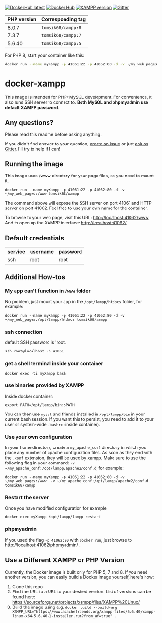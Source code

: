 [![DockerHub:latest](https://github.com/tomsik68/docker-xampp/workflows/Docker%20Image%20CI/badge.svg)](https://github.com/tomsik68/docker-xampp/actions/workflows/docker-image.yml) 
[![Docker Hub](https://img.shields.io/docker/pulls/tomsik68/xampp)](https://hub.docker.com/r/tomsik68/xampp)
[![XAMPP version](https://img.shields.io/badge/XAMPP-8.0.7-1abc9c.svg)](https://www.apachefriends.org/)  [![Gitter](https://badges.gitter.im/docker-xampp/community.svg)](https://gitter.im/docker-xampp/community?utm_source=badge&utm_medium=badge&utm_campaign=pr-badge) 

| PHP version | Corresponding tag |
--------------|---------------------
| 8.0.7 | `tomsik68/xampp:8`|
| 7.3.7 | `tomsik68/xampp:7` |
| 5.6.40 | `tomsik68/xampp:5` |

For PHP 8, start your container like this:
```bash
docker run --name myXampp -p 41061:22 -p 41062:80 -d -v ~/my_web_pages:/www tomsik68/xampp:8
```

docker-xampp
===

This image is intended for PHP+MySQL development. For convenience, it also runs SSH server to connect to. __Both MySQL and phpmyadmin use default XAMPP password__.

## Any questions?

Please read this readme before asking anything.

If you didn't find answer to your question, [create an issue](https://github.com/tomsik68/docker-xampp/issues) or just [ask on Gitter](https://gitter.im/docker-xampp/community). I'll try to help if I can!

## Running the image

This image uses /www directory for your page files, so you need to mount it.

```
docker run --name myXampp -p 41061:22 -p 41062:80 -d -v ~/my_web_pages:/www tomsik68/xampp
```
The command above will expose the SSH server on port 41061 and HTTP server on port 41062.
Feel free to use your own name for the container.

To browse to your web page, visit this URL: [http://localhost:41062/www](http://localhost:41062/www)
And to open up the XAMPP interface: [http://localhost:41062/](http://localhost:41062/)

## Default credentials

service | username | password
------- | -------- | ---------
ssh     | root     | root

## Additional How-tos

### My app can't function in `/www` folder

No problem, just mount your app in the `/opt/lampp/htdocs` folder, for example:

```
docker run --name myXampp -p 41061:22 -p 41062:80 -d -v ~/my_web_pages:/opt/lampp/htdocs tomsik68/xampp
```

### ssh connection

default SSH password is 'root'.

```
ssh root@localhost -p 41061
```

### get a shell terminal inside your container

```
docker exec -ti myXampp bash
```

### use binaries provided by XAMPP

Inside docker container:
```
export PATH=/opt/lampp/bin:$PATH
```
You can then use `mysql` and friends installed in `/opt/lampp/bin` in your current bash session. If you want this to persist, you need to add it to your user or system-wide `.bashrc` (inside container).

### Use your own configuration

In your home directory, create a `my_apache_conf` directory in which you place any number of apache configuration files. As soon as they end with the `.conf` extension, they will be used by xampp. Make sure to use the following flag in your command: `-v ~/my_apache_conf:/opt/lampp/apache2/conf.d`, for example:

```
docker run --name myXampp -p 41061:22 -p 41062:80 -d -v ~/my_web_pages:/www  -v ~/my_apache_conf:/opt/lampp/apache2/conf.d tomsik68/xampp
```

### Restart the server

Once you have modified configuration for example
```
docker exec myXampp /opt/lampp/lampp restart
```

### phpmyadmin

If you used the flag `-p 41062:80` with `docker run`, just browse to http://localhost:41062/phpmyadmin/ .

## Use a Different XAMPP or PHP Version

Currently, the Docker image is built only for PHP 5, 7 and 8.
If you need another version, you can easily build a Docker image yourself, here's how:

1. Clone this repo
2. Find the URL to a URL to your desired version. List of versions can be found here: https://sourceforge.net/projects/xampp/files/XAMPP%20Linux/
3. Build the image using e.g. `docker build --build-arg XAMPP_URL="https://www.apachefriends.org/xampp-files/5.6.40/xampp-linux-x64-5.6.40-1-installer.run?from_af=true" .`
